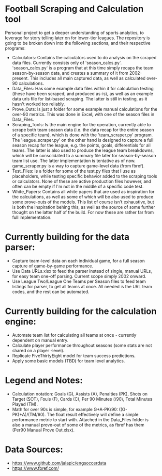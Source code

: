 # Football Scraping and Calculation tool

Personal project to get a deeper understanding of sports analytics, to leverage for story telling later on for lower-tier leagues. The repository is going to be broken down into the following sections, and their respective programs:

- Calculators: Contains the calculators used to do analysis on the scraped data files. Currently consists only of 'season_calcs.py'. 'season_calcs.py' is a program that at this time simply recaps the team season-by-season data, and creates a summary of it from 2002-present. This includes all main captured data, as well as calculated over-90 calculations.
- Data_Files: Has some example data files within it for calculation testing (these have been scraped, and produced as-is), as well as an example data urls file for list-based scraping. The latter is still in testing, as it hasn't worked too reliably.
- Prove_Outs: Is just a folder for some example manual calculations for the over-90 metrics. This was done in Excel, with one of the season files in Data_Files.
- Scraping_Tools: Is the main engine for the operation, currently able to scrape both team season data (i.e. the data recap for the entire season of a specific team), which is done with the 'team_scraper.py' program. The 'league_scraper.py' on the other hand is designed to capture a full season recap for the league, e.g. the points, goals, differentials for all teams. The latter is also used to produce the league team breakdowns, which will be consolidated to a summary file later for season-by-season team list use. The latter implementation is tentative as of now. game_scraper.py is a way to capture game-level data (from fbref).
- Test_Files: Is a folder for some of the test.py files that I use as placeholders, while testing specific behavior added to the scraping tools or calculators. None of these are active production files however, and often can be empty if I'm not in the middle of a specific code test.
- White_Papers: Contains all white papers that are used as inspiration for the calculations, as well as some of which will be also used to produce some prove-outs of the models. This list of course isn't exhaustive, but is both the inspiration behing this, as well as the source of some further thought on the latter half of the build. For now these are rather far from full implementation.

# Currently building for the data parser:

- Capture team-level data on each individual game, for a full season capture of game-by-game performance.
- Use Data URLs.xlsx to feed the parser instead of single, manual URLs, for easy team one-off parsing. Current scope simply 2002 onward.
- Use League Two/League One Teams per Season files to feed team listings for parser, to get all teams at once. All needed is the URL team codes, and the rest can be automated.

# Currently building for the calculation engine:

- Automate team list for calculating all teams at once - currently dependent on manual entry.
- Calculate player performance throughout seasons (some stats are not shared on a player -level).
- Replicate FiveThirtyEight model for team success predictions.
- Apply some basic models (TBD) for team level analytics.

# Legend and Notes:

- Calculation notation: Goals (G), Assists (A), Penalties (PK), Shots on Target (SOT), Fouls (F), Cards (C), Per 90 Minutes (/90), Total Minutes Played (TM).
- Math for over 90s is simple, for example G+A-PK/90: ((G-PK)+A)/(TM/90). The float result effectively will define a simple performance metric to start with. Attached in the Data_Files folder is also a manual prove-out of some of the metrics, as fbref has them (Per90 Manual Prove Out.xlsx).

# Data Sources:
- https://www.github.com/jalapic/engsoccerdata
- https://www.fbref.com/
